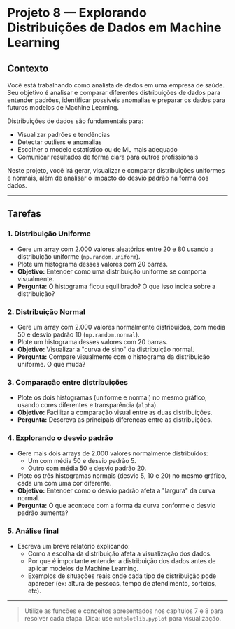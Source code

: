 # Projeto 8 — Explorando Distribuições de Dados em Machine Learning

## Contexto

Você está trabalhando como analista de dados em uma empresa de saúde. Seu objetivo é analisar e comparar diferentes distribuições de dados para entender padrões, identificar possíveis anomalias e preparar os dados para futuros modelos de Machine Learning.

Distribuições de dados são fundamentais para:
- Visualizar padrões e tendências
- Detectar outliers e anomalias
- Escolher o modelo estatístico ou de ML mais adequado
- Comunicar resultados de forma clara para outros profissionais

Neste projeto, você irá gerar, visualizar e comparar distribuições uniformes e normais, além de analisar o impacto do desvio padrão na forma dos dados.

---

## Tarefas

### 1. Distribuição Uniforme
- Gere um array com 2.000 valores aleatórios entre 20 e 80 usando a distribuição uniforme (`np.random.uniform`).
- Plote um histograma desses valores com 20 barras.
- **Objetivo:** Entender como uma distribuição uniforme se comporta visualmente.
- **Pergunta:** O histograma ficou equilibrado? O que isso indica sobre a distribuição?

### 2. Distribuição Normal
- Gere um array com 2.000 valores normalmente distribuídos, com média 50 e desvio padrão 10 (`np.random.normal`).
- Plote um histograma desses valores com 20 barras.
- **Objetivo:** Visualizar a "curva de sino" da distribuição normal.
- **Pergunta:** Compare visualmente com o histograma da distribuição uniforme. O que muda?

### 3. Comparação entre distribuições
- Plote os dois histogramas (uniforme e normal) no mesmo gráfico, usando cores diferentes e transparência (`alpha`).
- **Objetivo:** Facilitar a comparação visual entre as duas distribuições.
- **Pergunta:** Descreva as principais diferenças entre as distribuições.

### 4. Explorando o desvio padrão
- Gere mais dois arrays de 2.000 valores normalmente distribuídos:
  - Um com média 50 e desvio padrão 5.
  - Outro com média 50 e desvio padrão 20.
- Plote os três histogramas normais (desvio 5, 10 e 20) no mesmo gráfico, cada um com uma cor diferente.
- **Objetivo:** Entender como o desvio padrão afeta a "largura" da curva normal.
- **Pergunta:** O que acontece com a forma da curva conforme o desvio padrão aumenta?

### 5. Análise final
- Escreva um breve relatório explicando:
  - Como a escolha da distribuição afeta a visualização dos dados.
  - Por que é importante entender a distribuição dos dados antes de aplicar modelos de Machine Learning.
  - Exemplos de situações reais onde cada tipo de distribuição pode aparecer (ex: altura de pessoas, tempo de atendimento, sorteios, etc).

---

> Utilize as funções e conceitos apresentados nos capítulos 7 e 8 para resolver cada etapa. Dica: use `matplotlib.pyplot` para visualização. 